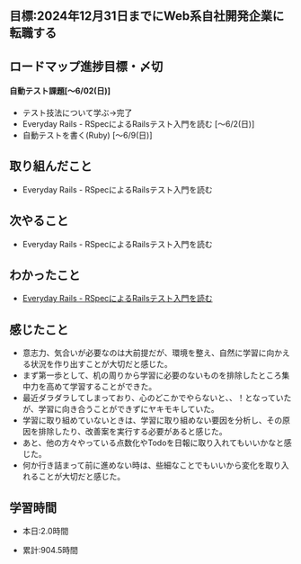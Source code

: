 ## 目標:2024年12月31日までにWeb系自社開発企業に転職する

## ロードマップ進捗目標・〆切
#### 自動テスト課題[～6/02(日)]
* テスト技法について学ぶ→完了
* Everyday Rails - RSpecによるRailsテスト入門を読む [〜6/2(日)]
* 自動テストを書く(Ruby) [〜6/9(日)]

## 取り組んだこと
- Everyday Rails - RSpecによるRailsテスト入門を読む


## 次やること
- Everyday Rails - RSpecによるRailsテスト入門を読む

## わかったこと
* [Everyday Rails - RSpecによるRailsテスト入門を読む](https://cherry-beat-86e.notion.site/Everyday-Rails-RSpec-Rails-b7a70475745646338e6dab1f0ab50e73?pvs=4)


## 感じたこと
* 意志力、気合いが必要なのは大前提だが、環境を整え、自然に学習に向かえる状況を作り出すことが大切だと感じた。
* まず第一歩として、机の周りから学習に必要のないものを排除したところ集中力を高めて学習することができた。
* 最近ダラダラしてしまっており、心のどこかでやらないと、、！となっていたが、学習に向き合うことができずにヤキモキしていた。
* 学習に取り組めていないときは、学習に取り組めない要因を分析し、その原因を排除したり、改善案を実行する必要があると感じた。
* あと、他の方々やっている点数化やTodoを日報に取り入れてもいいかなと感じた。
* 何か行き詰まって前に進めない時は、些細なことでもいいから変化を取り入れることが大切だと感じた。

## 学習時間
- 本日:2.0時間

- 累計:904.5時間